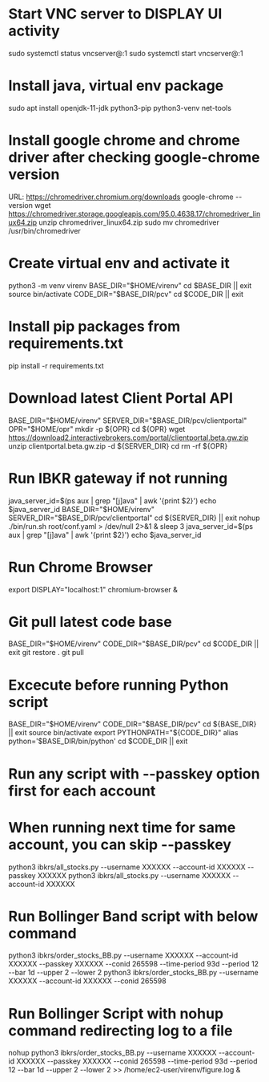 
# Start VNC server to DISPLAY UI activity
sudo systemctl status vncserver@:1
sudo systemctl start vncserver@:1

# Install java, virtual env package
sudo apt install openjdk-11-jdk python3-pip python3-venv net-tools

# Install google chrome and chrome driver after checking google-chrome version
URL: https://chromedriver.chromium.org/downloads
google-chrome --version
wget https://chromedriver.storage.googleapis.com/95.0.4638.17/chromedriver_linux64.zip
unzip chromedriver_linux64.zip
sudo mv chromedriver /usr/bin/chromedriver

# Create virtual env and activate it
python3 -m venv virenv
BASE_DIR="$HOME/virenv"
cd $BASE_DIR || exit
source bin/activate
CODE_DIR="$BASE_DIR/pcv"
cd $CODE_DIR || exit

# Install pip packages from requirements.txt
pip install -r requirements.txt

# Download latest Client Portal API
BASE_DIR="$HOME/virenv"
SERVER_DIR="$BASE_DIR/pcv/clientportal"
OPR="$HOME/opr"
mkdir -p ${OPR}
cd ${OPR}
wget https://download2.interactivebrokers.com/portal/clientportal.beta.gw.zip
unzip clientportal.beta.gw.zip -d ${SERVER_DIR}
cd
rm -rf ${OPR}


# Run IBKR gateway if not running
java_server_id=$(ps aux | grep "[j]ava" | awk '{print $2}')
echo $java_server_id
BASE_DIR="$HOME/virenv"
SERVER_DIR="$BASE_DIR/pcv/clientportal"
cd ${SERVER_DIR} || exit
nohup ./bin/run.sh root/conf.yaml > /dev/null 2>&1 & 
sleep 3
java_server_id=$(ps aux | grep "[j]ava" | awk '{print $2}')
echo $java_server_id

# Run Chrome Browser
export DISPLAY="localhost:1"
chromium-browser &

# Git pull latest code base
BASE_DIR="$HOME/virenv"
CODE_DIR="$BASE_DIR/pcv"
cd $CODE_DIR || exit
git restore .
git pull

# Excecute before running Python script
BASE_DIR="$HOME/virenv"
CODE_DIR="$BASE_DIR/pcv"
cd ${BASE_DIR} || exit
source bin/activate
export PYTHONPATH="${CODE_DIR}"
alias python='$BASE_DIR/bin/python'
cd $CODE_DIR || exit

# Run any script with --passkey option first for each account
# When running next time for same account, you can skip --passkey
python3 ibkrs/all_stocks.py --username XXXXXX --account-id XXXXXX --passkey XXXXXX
python3 ibkrs/all_stocks.py --username XXXXXX --account-id XXXXXX

# Run Bollinger Band script with below command
python3 ibkrs/order_stocks_BB.py --username XXXXXX --account-id XXXXXX --passkey XXXXXX --conid 265598 --time-period 93d --period 12 --bar 1d --upper 2 --lower 2
python3 ibkrs/order_stocks_BB.py --username XXXXXX --account-id XXXXXX --conid 265598

# Run Bollinger Script with nohup command redirecting log to a file
nohup python3 ibkrs/order_stocks_BB.py --username XXXXXX --account-id XXXXXX --passkey XXXXXX --conid 265598 --time-period 93d --period 12 --bar 1d --upper 2 --lower 2  >> /home/ec2-user/virenv/figure.log &